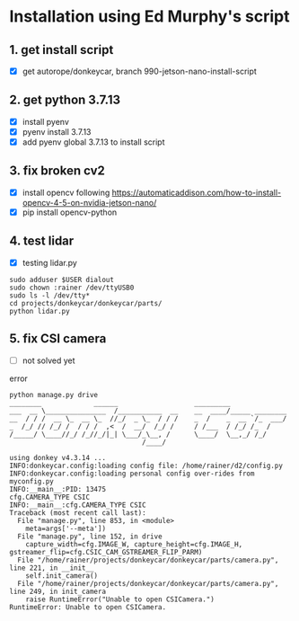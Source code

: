 # Installation using Ed Murphy's script

## 1. get install script 
- [x] get autorope/donkeycar, branch 990-jetson-nano-install-script

## 2. get python 3.7.13
- [x] install pyenv
- [x] pyenv install 3.7.13
- [x] add pyenv global 3.7.13 to install script

## 3. fix broken cv2
- [x] install opencv following https://automaticaddison.com/how-to-install-opencv-4-5-on-nvidia-jetson-nano/
- [x] pip install opencv-python

## 4. test lidar
- [x] testing lidar.py
```
sudo adduser $USER dialout
sudo chown :rainer /dev/ttyUSB0
sudo ls -l /dev/tty*
cd projects/donkeycar/donkeycar/parts/
python lidar.py 
```
## 5. fix CSI camera
- [ ] not solved yet

error
```
python manage.py drive
________             ______                   _________              
___  __ \_______________  /___________  __    __  ____/_____ ________
__  / / /  __ \_  __ \_  //_/  _ \_  / / /    _  /    _  __ `/_  ___/
_  /_/ // /_/ /  / / /  ,<  /  __/  /_/ /     / /___  / /_/ /_  /    
/_____/ \____//_/ /_//_/|_| \___/_\__, /      \____/  \__,_/ /_/     
                                 /____/                              

using donkey v4.3.14 ...
INFO:donkeycar.config:loading config file: /home/rainer/d2/config.py
INFO:donkeycar.config:loading personal config over-rides from myconfig.py
INFO:__main__:PID: 13475
cfg.CAMERA_TYPE CSIC
INFO:__main__:cfg.CAMERA_TYPE CSIC
Traceback (most recent call last):
  File "manage.py", line 853, in <module>
    meta=args['--meta'])
  File "manage.py", line 152, in drive
    capture_width=cfg.IMAGE_W, capture_height=cfg.IMAGE_H, gstreamer_flip=cfg.CSIC_CAM_GSTREAMER_FLIP_PARM)
  File "/home/rainer/projects/donkeycar/donkeycar/parts/camera.py", line 221, in __init__
    self.init_camera()
  File "/home/rainer/projects/donkeycar/donkeycar/parts/camera.py", line 249, in init_camera
    raise RuntimeError("Unable to open CSICamera.")
RuntimeError: Unable to open CSICamera.

```
